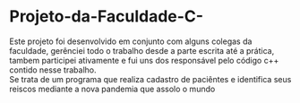 # Projeto-da-Faculdade-C-<br>
Este projeto foi desenvolvido em conjunto com alguns colegas da faculdade, gerênciei todo o trabalho desde a parte escrita até a prática, tambem participei ativamente e 
fui uns dos responsável pelo código 
c++ contido nesse trabalho.<br>
Se trata de um programa que realiza cadastro de paciêntes e identifica seus reiscos mediante a nova pandemia que assolo o mundo
